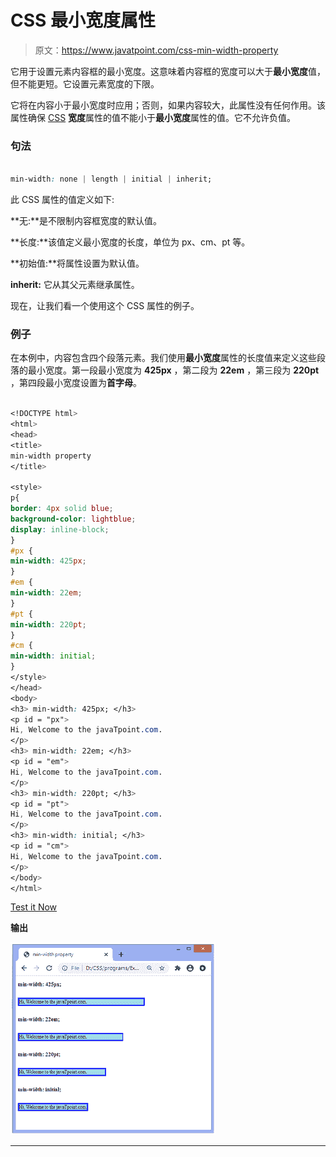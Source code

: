 # CSS 最小宽度属性

> 原文：<https://www.javatpoint.com/css-min-width-property>

它用于设置元素内容框的最小宽度。这意味着内容框的宽度可以大于**最小宽度**值，但不能更短。它设置元素宽度的下限。

它将在内容小于最小宽度时应用；否则，如果内容较大，此属性没有任何作用。该属性确保 [CSS](https://www.javatpoint.com/css-tutorial) **宽度**属性的值不能小于**最小宽度**属性的值。它不允许负值。

### 句法

```css

min-width: none | length | initial | inherit;

```

此 CSS 属性的值定义如下:

**无:**是不限制内容框宽度的默认值。

**长度:**该值定义最小宽度的长度，单位为 px、cm、pt 等。

**初始值:**将属性设置为默认值。

**inherit:** 它从其父元素继承属性。

现在，让我们看一个使用这个 CSS 属性的例子。

### 例子

在本例中，内容包含四个段落元素。我们使用**最小宽度**属性的长度值来定义这些段落的最小宽度。第一段最小宽度为 **425px** ，第二段为 **22em** ，第三段为 **220pt** ，第四段最小宽度设置为**首字母**。

```css

<!DOCTYPE html>
<html>
<head>
<title>
min-width property
</title>

<style>
p{
border: 4px solid blue;
background-color: lightblue;
display: inline-block;
}
#px {
min-width: 425px;
}
#em {
min-width: 22em;
}
#pt {
min-width: 220pt;
}
#cm {
min-width: initial; 
}
</style>
</head>
<body>
<h3> min-width: 425px; </h3>
<p id = "px">
Hi, Welcome to the javaTpoint.com. 
</p>
<h3> min-width: 22em; </h3>
<p id = "em">
Hi, Welcome to the javaTpoint.com.
</p>
<h3> min-width: 220pt; </h3>
<p id = "pt">
Hi, Welcome to the javaTpoint.com.
</p>
<h3> min-width: initial; </h3>
<p id = "cm">
Hi, Welcome to the javaTpoint.com. 
</p>
</body>
</html>

```

[Test it Now](https://www.javatpoint.com/oprweb/test.jsp?filename=css-min-width-property1)

**输出**

![CSS min-width property](img/5e91439b9f0b3c9fe2b35dfdb0c56077.png)

* * *